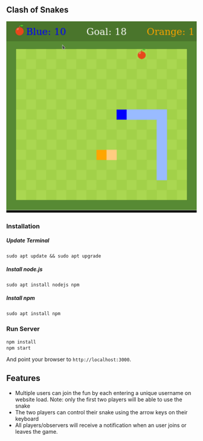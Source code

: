 ## Clash of Snakes

![](https://github.com/jacksonx9/Clash-of-Snakes/blob/master/Snake.gif)

### Installation 

##### Update Terminal

```Linux
sudo apt update && sudo apt upgrade
```

##### Install node.js

```Linux
sudo apt install nodejs npm
```

##### Install npm

```Linux
sudo apt install npm
```

### Run Server

```Linux
npm install
npm start
```

And point your browser to `http://localhost:3000`.

## Features

- Multiple users can join the fun by each entering a unique username on website load. Note: only the first two players will be able to use the snake
- The two players can control their snake using the arrow keys on their keyboard
- All players/observers will receive a notification when an user joins or leaves the game.





